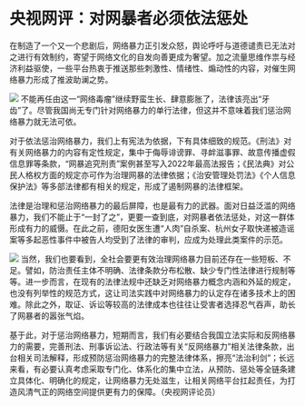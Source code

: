 

# 央视网评：对网暴者必须依法惩处

在制造了一个又一个悲剧后，网络暴力正引发众怒，舆论呼吁与道德谴责已无法对之进行有效制约，寄望于网络文化的自发向善更成为奢望。加之流量思维作祟与经济利益驱使，一些平台热衷于推送那些刺激性、情绪性、煽动性的内容，对催生网络暴力形成了推波助澜之势。

![](https://inews.gtimg.com/om_bt/OXeP98FCDEwjKirYTZYZVrtCizVqFzt10my-38mqjdLJ0AA/1000)
不能再任由这一“网络毒瘤”继续野蛮生长、肆意膨胀了，法律该亮出“牙齿”了。尽管我国尚无专门针对网络暴力的单行法律，但这并不意味着我们惩治网络暴力就无法可依。

对于依法惩治网络暴力，我们上有宪法为依据，下有具体细致的规范。《刑法》对有关网络暴力的内容有定性规定，集中于侮辱诽谤罪、寻衅滋事罪、故意传播虚假信息罪等条款，“网暴追究刑责”案例甚至写入2022年最高法报告；《民法典》对公民人格权方面的规定亦可作为治理网暴的法律依据；《治安管理处罚法》《个人信息保护法》等多部法律都有相关的规定，形成了遏制网暴的法律框架。

法律是治理和惩治网络暴力的最后屏障，也是最有力的武器。面对日益泛滥的网络暴力，我们不能止于“一封了之”，更要一查到底，对网暴者依法惩处，对这一群体形成有力的威慑。在此之前，德阳女医生遭“人肉”自杀案、杭州女子取快递被造谣案等多起恶性事件中被告人均受到了法律的审判，应成为处理此类案件的示范。

![](https://inews.gtimg.com/om_bt/Oe6MHBr_1o0XMmNX-h74QBWulsDO5_y4wC-M401_U1qq0AA/1000)
当然，我们也要看到，全社会要更有效治理网络暴力目前还存在一些短板、不足。譬如，防治责任主体不明确、法律条款分布松散、缺少专门性法律进行规制等等。进一步而言，在现有的法律法规中还缺乏对网络暴力概念内涵和外延的规定，也没有列举性的规范方式，这让司法实践中对网络暴力的认定存在诸多技术上的困难。除此之外，取证、诉讼等较高的法律成本也往往让受害者选择忍气吞声，助长了网暴者的嚣张气焰。

基于此，对于惩治网络暴力，短期而言，我们有必要结合我国立法实际和反网络暴力的需要，完善刑法、刑事诉讼法、行政法等有关“反网络暴力”相关法律条款，出台相关司法解释，形成预防惩治网络暴力的完整法律体系，擦亮“法治利剑”；长远来看，有必要认真考虑采取专门化、体系化的集中立法，从预防、惩处等全链条建立具体化、明确化的规定，让网络暴力无处滋生，让相关网络平台扛起责任，为打造风清气正的网络空间提供更有力的保障。（央视网评论员）

